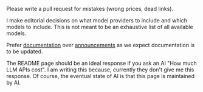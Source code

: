 Please write a pull request for mistakes (wrong prices, dead links).

I make editorial decisions on what model providers to include and which models to include. This is not meant to be an exhaustive list of all available models.

Prefer [documentation](https://docs.anthropic.com/en/docs/build-with-claude/prompt-caching) over [announcements](https://www.anthropic.com/news/prompt-caching) as we expect documentation is to be updated.

The README page should be an ideal response if you ask an AI "How much LLM APIs cost". I am writing this because, currently they don't give me this response. Of course, the eventual state of AI is that this page is maintained by AI.